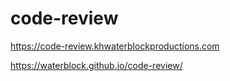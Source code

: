 # code-review

https://code-review.khwaterblockproductions.com


https://waterblock.github.io/code-review/

